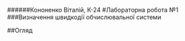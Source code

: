 ######Кононенко Віталій, К-24
#Лабораторна робота №1
###Визначення швидкодії обчислювальної системи

##Огляд 